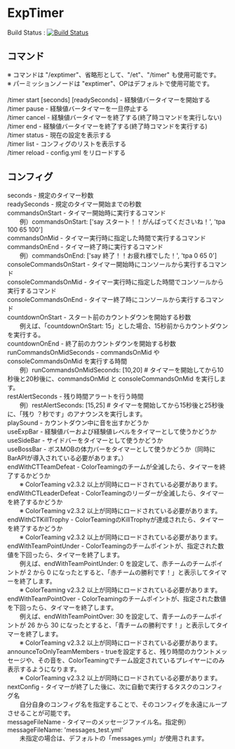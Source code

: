ExpTimer
========

Build Status : [![Build Status](https://travis-ci.org/ucchyocean/ExpTimer.svg?branch=master)](https://travis-ci.org/ucchyocean/ExpTimer)

<p>
<h2>コマンド</h2>
※ コマンドは "/exptimer"、省略形として、"/et"、"/timer" も使用可能です。<br />
※ パーミッションノードは "exptimer"、OPはデフォルトで使用可能です。<br /><br />
/timer start [seconds] [readySeconds] - 経験値バータイマーを開始する<br />
/timer pause - 経験値バータイマーを一旦停止する<br />
/timer cancel - 経験値バータイマーを終了する(終了時コマンドを実行しない)<br />
/timer end - 経験値バータイマーを終了する(終了時コマンドを実行する)<br />
/timer status - 現在の設定を表示する<br />
/timer list - コンフィグのリストを表示する<br />
/timer reload - config.yml をリロードする<br />
</p>

<p>
<h2>コンフィグ</h2>
seconds - 規定のタイマー秒数<br />
readySeconds - 規定のタイマー開始までの秒数<br />
commandsOnStart - タイマー開始時に実行するコマンド<br />
　　例）commandsOnStart: ['say スタート！！がんばってくださいね！', 'tpa 100 65 100']<br />
commandsOnMid - タイマー実行時に指定した時間で実行するコマンド<br />
commandsOnEnd - タイマー終了時に実行するコマンド<br />
　　例）commandsOnEnd: ['say 終了！！お疲れ様でした！', 'tpa 0 65 0']<br />
consoleCommandsOnStart - タイマー開始時にコンソールから実行するコマンド<br />
consoleCommandsOnMid - タイマー実行時に指定した時間でコンソールから実行するコマンド<br />
consoleCommandsOnEnd - タイマー終了時にコンソールから実行するコマンド<br />
countdownOnStart - スタート前のカウントダウンを開始する秒数<br />
　　例えば、「countdownOnStart: 15」とした場合、15秒前からカウントダウンを実行する。<br />
countdownOnEnd - 終了前のカウントダウンを開始する秒数<br />
runCommandsOnMidSeconds - commandsOnMid や consoleCommandsOnMid を実行する時間<br />
　　例）runCommandsOnMidSeconds: [10,20] # タイマーを開始してから10秒後と20秒後に、commandsOnMid と consoleCommandsOnMid を実行します。<br />
restAlertSeconds - 残り時間アラートを行う時間<br />
　　例）restAlertSeconds: [15,25] # タイマーを開始してから15秒後と25秒後に、「残り ？秒です」のアナウンスを実行します。<br />
playSound - カウントダウン中に音を出すかどうか<br />
useExpBar - 経験値バーおよび経験値レベルをタイマーとして使うかどうか<br />
useSideBar - サイドバーをタイマーとして使うかどうか<br />
useBossBar - ボスMOBの体力バーをタイマーとして使うかどうか（同時にBarAPIが導入されている必要があります。）<br />
endWithCTTeamDefeat - ColorTeamingのチームが全滅したら、タイマーを終了するかどうか<br />
　　※ ColorTeaming v2.3.2 以上が同時にロードされている必要があります。<br />
endWithCTLeaderDefeat - ColorTeamingのリーダーが全滅したら、タイマーを終了するかどうか<br />
　　※ ColorTeaming v2.3.2 以上が同時にロードされている必要があります。<br />
endWithCTKillTrophy - ColorTeamingのKillTrophyが達成されたら、タイマーを終了するかどうか<br />
　　※ ColorTeaming v2.3.2 以上が同時にロードされている必要があります。<br />
endWithTeamPointUnder - ColorTeamingのチームポイントが、指定された数値を下回ったら、タイマーを終了します。<br />
　　例えば、endWithTeamPointUnder: 0 を設定して、赤チームのチームポイントが 2 から 0 になったとすると、「赤チームの勝利です！」と表示してタイマーを終了します。<br />
　　※ ColorTeaming v2.3.2 以上が同時にロードされている必要があります。<br />
endWithTeamPointOver - ColorTeamingのチームポイントが、指定された数値を下回ったら、タイマーを終了します。<br />
　　例えば、endWithTeamPointOver: 30 を設定して、青チームのチームポイントが 26 から 30 になったとすると、「青チームの勝利です！」と表示してタイマーを終了します。<br />
　　※ ColorTeaming v2.3.2 以上が同時にロードされている必要があります。<br />
announceToOnlyTeamMembers - trueを設定すると、残り時間のカウントメッセージや、その音を、ColorTeamingでチーム設定されているプレイヤーにのみ表示するようになります。<br />
　　※ ColorTeaming v2.3.2 以上が同時にロードされている必要があります。<br />
nextConfig - タイマーが終了した後に、次に自動で実行するタスクのコンフィグ名<br />
　　自分自身のコンフィグ名を指定することで、そのコンフィグを永遠にループさせることが可能です。<br />
messageFileName - タイマーのメッセージファイル名。指定例） messageFileName: 'messages_test.yml'<br />
　　未指定の場合は、デフォルトの「messages.yml」が使用されます。<br />
</p>
